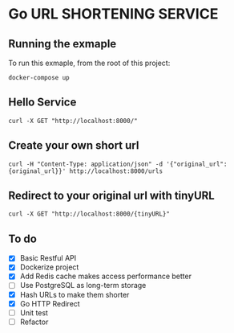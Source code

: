 # Go URL SHORTENING SERVICE

## Running the exmaple

To run this exmaple, from the root of this project:

```
docker-compose up
```

## Hello Service

```
curl -X GET "http://localhost:8000/"
```

## Create your own short url

```
curl -H "Content-Type: application/json" -d '{"original_url":{original_url}}' http://localhost:8000/urls
```

## Redirect to your original url with tinyURL

```
curl -X GET "http://localhost:8000/{tinyURL}"
```

## To do

- [x] Basic Restful API
- [x] Dockerize project
- [x] Add Redis cache makes access performance better
- [ ] Use PostgreSQL as long-term storage
- [x] Hash URLs to make them shorter
- [x] Go HTTP Redirect
- [ ] Unit test
- [ ] Refactor
